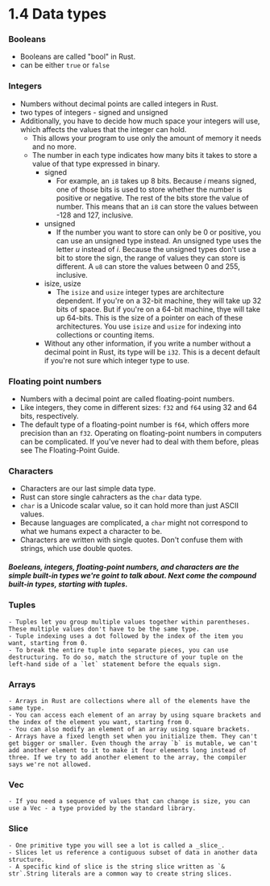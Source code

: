 # 1.4 Data types

### Booleans

- Booleans are called "bool" in Rust.
- can be either `true` or `false`

### Integers

- Numbers without decimal points are called integers in Rust.
- two types of integers - signed and unsigned
- Additionally, you have to decide how much space your integers will use, which affects the values that the integer can hold.
  - This allows your program to use only the amount of memory it needs and no more.
  - The number in each type indicates how many bits it takes to store a value of that type expressed in binary.
    - signed
      - For example, an `i8` takes up 8 bits. Because _i_ means signed, one of those bits is used to store whether the number is positive or negative. The rest of the bits store the value of number. This means that an `i8` can store the values between -128 and 127, inclusive.
    - unsigned
      - If the number you want to store can only be 0 or positive, you can use an unsigned type instead. An unsigned type uses the letter _u_ instead of _i_.
        Because the unsigned types don't use a bit to store the sign, the range of values they can store is different.
        A `u8` can store the values between 0 and 255, inclusive.
    - isize, usize
      - The `isize` and `usize` integer types are architecture dependent.
        If you're on a 32-bit machine, they will take up 32 bits of space.
        But if you're on a 64-bit machine, thye will take up 64-bits.
        This is the size of a pointer on each of these architectures.
        You use `isize` and `usize` for indexing into collections or counting items.
    - Without any other information, if you write a number without a decimal point in Rust, its type will be `i32`.
      This is a decent default if you're not sure which integer type to use.

### Floating point numbers

- Numbers with a decimal point are called floating-point numbers.
- Like integers, they come in different sizes: `f32` and `f64` using 32 and 64 bits, respectively.
- The default type of a floating-point number is `f64`, which offers more precision than an `f32`.
  Operating on floating-point numbers in computers can be complicated.
  If you've never had to deal with them before, pleas see The Floating-Point Guide.

### Characters

- Characters are our last simple data type.
- Rust can store single cahracters as the `char` data type.
- `char` is a Unicode scalar value, so it can hold more than just ASCII values.
- Because languages are complicated, a `char` might not correspond to what we humans expect a character to be.
- Characters are written with single quotes. Don't confuse them with strings, which use double quotes.

##### Boeleans, integers, floating-point numbers, and characters are the simple built-in types we're goint to talk about. Next come the compound built-in types, starting with tuples.

### Tuples

    - Tuples let you group multiple values together within parentheses.
    These multiple values don't have to be the same type.
    - Tuple indexing uses a dot followed by the index of the item you want, starting from 0.
    - To break the entire tuple into separate pieces, you can use destructuring. To do so, match the structure of your tuple on the left-hand side of a `let` statement before the equals sign.

### Arrays

    - Arrays in Rust are collections where all of the elements have the same type.
    - You can access each element of an array by using square brackets and the index of the element you want, starting from 0.
    - You can also modify an element of an array using square brackets.
    - Arrays have a fixed length set when you initialize them. They can't get bigger or smaller. Even though the array `b` is mutable, we can't add another element to it to make it four elements long instead of three. If we try to add another element to the array, the compiler says we're not allowed.

### Vec

    - If you need a sequence of values that can change is size, you can use a Vec - a type provided by the standard library.

### Slice

    - One primitive type you will see a lot is called a _slice_.
    - Slices let us reference a contiguous subset of data in another data structure.
    - A specific kind of slice is the string slice written as `& str`.String literals are a common way to create string slices.
